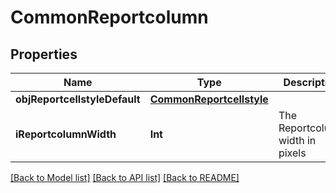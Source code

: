 # CommonReportcolumn

## Properties
Name | Type | Description | Notes
------------ | ------------- | ------------- | -------------
**objReportcellstyleDefault** | [**CommonReportcellstyle**](CommonReportcellstyle.md) |  | 
**iReportcolumnWidth** | **Int** | The Reportcolumn width in pixels | 

[[Back to Model list]](../README.md#documentation-for-models) [[Back to API list]](../README.md#documentation-for-api-endpoints) [[Back to README]](../README.md)


